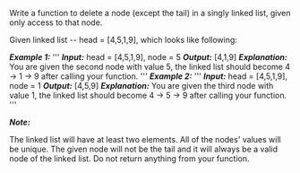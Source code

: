 Write a function to delete a node (except the tail) in a singly linked list, given only access to that node.

Given linked list -- head = [4,5,1,9], which looks like following:





***Example 1:***
'''
***Input:*** head = [4,5,1,9], node = 5
***Output:*** [4,1,9]
***Explanation:*** You are given the second node with value 5, the linked list should become 4 -> 1 -> 9 after calling your function.
'''
***Example 2:***
'''
***Input:*** head = [4,5,1,9], node = 1
***Output:*** [4,5,9]
***Explanation:*** You are given the third node with value 1, the linked list should become 4 -> 5 -> 9 after calling your function.
'''

***Note:***

The linked list will have at least two elements.
All of the nodes' values will be unique.
The given node will not be the tail and it will always be a valid node of the linked list.
Do not return anything from your function.
